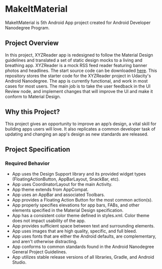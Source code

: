 # MakeItMaterial
MakeItMaterial is 5th Android App project created for Android Developer Nanodegree Program.

## Project Overview
In this project, XYZReader app is redesigned to follow the Material Design guidelines and translated a set of static design mocks to a living and breathing app. XYZReader is a mock RSS feed reader featuring banner photos and headlines. The start source code can be  downloaded [here](https://github.com/udacity/xyz-reader-starter-code "XYZReader"). This repository stores the starter code for the XYZReader project in Udacity's Android Nanodegree. The app is currently functional, and work in most cases for most users. The main job is to take the user feedback in the UI Review node, and implement changes that will improve the UI and make it conform to Material Design.

## Why this Project?
This project gives an opportunity to improve an app’s design, a vital skill for building apps users will love. It also replicates a common developer task of updating and changing an app's design as new standards are released.

## Project Specification

### Required Behavior
* App uses the Design Support library and its provided widget types (FloatingActionButton, AppBarLayout, SnackBar, etc).
* App uses CoordinatorLayout for the main Activity.
* App theme extends from AppCompat.
* App uses an AppBar and associated Toolbars.
* App provides a Floating Action Button for the most common action(s).
* App properly specifies elevations for app bars, FABs, and other elements specified in the Material Design specification.
* App has a consistent color theme defined in styles.xml. Color theme does not impact usability of the app.
* App provides sufficient space between text and surrounding elements.
* App uses images that are high quality, specific, and full bleed.
* App uses fonts that are either the Android defaults, are complementary, and aren't otherwise distracting.
* App conforms to common standards found in the Android Nanodegree General Project Guidelines.
* App utilizes stable release versions of all libraries, Gradle, and Android Studio.
